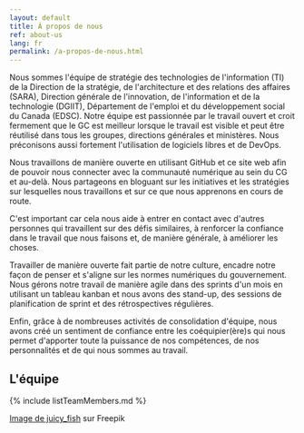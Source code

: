 ```yaml
---
layout: default
title: À propos de nous
ref: about-us
lang: fr
permalink: /a-propos-de-nous.html
---
```


Nous sommes l'équipe de stratégie des technologies de l'information (TI) de la Direction de la stratégie, de l'architecture et des relations des affaires (SARA), Direction générale de l'innovation, de l'information et de la technologie (DGIIT), Département de l'emploi et du développement social du Canada (EDSC).
Notre équipe est passionnée par le travail ouvert et croit fermement que le GC est meilleur lorsque le travail est visible et peut être réutilisé dans tous les groupes, directions générales et ministères.
Nous préconisons aussi fortement l'utilisation de logiciels libres et de DevOps.

Nous travaillons de manière ouverte en utilisant GitHub et ce site web afin de pouvoir nous connecter avec la communauté numérique au sein du CG et au-delà.
Nous partageons en bloguant sur les initiatives et les stratégies sur lesquelles nous travaillons et sur ce que nous apprenons en cours de route.

C'est important car cela nous aide à entrer en contact avec d'autres personnes qui travaillent sur des défis similaires, à renforcer la confiance dans le travail que nous faisons et, de manière générale, à améliorer les choses.

Travailler de manière ouverte fait partie de notre culture, encadre notre façon de penser et s'aligne sur les normes numériques du gouvernement.
Nous gérons notre travail de manière agile dans des sprints d'un mois en utilisant un tableau kanban et nous avons des stand-up, des sessions de planification de sprint et des rétrospectives régulières.

Enfin, grâce à de nombreuses activités de consolidation d'équipe, nous avons créé un sentiment de confiance entre les coéquipier(ère)s qui nous permet d'apporter toute la puissance de nos compétences, de nos personnalités et de qui nous sommes au travail.

## L'équipe

{% include listTeamMembers.md %}

<p class="font-size: small"><a href="https://www.freepik.com/free-vector/avatars-circles-glyph-style_77972574.htm#query=anonymous%20profile&position=0&from_view=keyword&track=ais&uuid=eb7d2fee-d36c-4245-9e7c-2115f17ab9dc">Image de juicy_fish</a> sur Freepik</p>